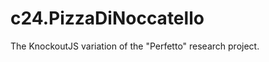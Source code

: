 c24.PizzaDiNoccatello
=====================

The KnockoutJS variation of the "Perfetto" research project.
